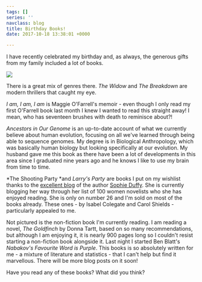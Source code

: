 ```yaml
---
tags: []
series: ''
navclass: blog
title: Birthday Books!
date: 2017-10-18 13:38:01 +0000

---
```



I have recently celebrated my birthday and, as always, the generous gifts from my family included a lot of books.

![](/uploads/2017/10/18/birthdaybooks-1.jpg)

There is a great mix of genres there. *The Widow* and *The Breakdown* are modern thrillers that caught my eye.

*I am, I am, I am* is Maggie O'Farrell's memoir - even though I only read my first O'Farrell book last month I knew I wanted to read this straight away! I mean, who has seventeen brushes with death to reminisce about?!

*Ancestors in Our Genome* is an up-to-date account of what we currently believe about human evolution, focusing on all we've learned through being able to sequence genomes. My degree is in Biological Anthropology, which was basically human biology but looking specifically at our evolution. My husband gave me this book as there have been a lot of developments in this area since I graduated nine years ago and he knows I like to use my brain from time to time.

*The Shooting Party *and *Larry's Party* are books I put on my wishlist thanks to the [excellent blog](https://sophieduffy.wordpress.com/) of the author [Sophie Duffy](http://www.sophieduffy.com/). She is currently blogging her way through her list of 100 women novelists who she has enjoyed reading. She is only on number 26 and I'm sold on most of the books already. These ones - by Isabel Colegate and Carol Shields - particularly appealed to me.

Not pictured is the non-fiction book I'm currently reading. I am reading a novel, *The Goldfinch* by Donna Tartt, based on so many recommendations, but although I am enjoying it, it is nearly 900 pages long so I couldn't resist starting a non-fiction book alongside it. Last night I started Ben Blatt's *Nabakov's Favourite Word is Purple*. This books is so absolutely written for me - a mixture of literature and statistics - that I can't help but find it marvellous. There will be more blog posts on it soon!

Have you read any of these books? What did you think?

